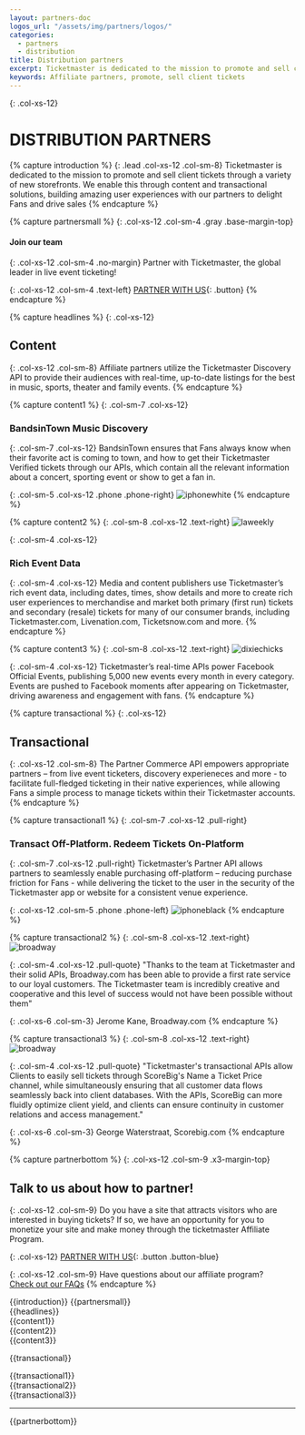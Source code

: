 ```yaml
---
layout: partners-doc
logos_url: "/assets/img/partners/logos/"
categories:
  - partners
  - distribution
title: Distribution partners
excerpt: Ticketmaster is dedicated to the mission to promote and sell client tickets through a variety of new storefronts.
keywords: Affiliate partners, promote, sell client tickets
---
```


{: .col-xs-12}
# DISTRIBUTION PARTNERS

{% capture introduction %}
{: .lead .col-xs-12 .col-sm-8}
Ticketmaster is dedicated to the mission to promote and sell client tickets through a variety of new storefronts. We enable this through content and transactional
solutions, building amazing user experiences with our partners to delight Fans and drive sales
{% endcapture %}

{% capture partnersmall %}
{: .col-xs-12 .col-sm-4 .gray .base-margin-top}
#### Join our team

{: .col-xs-12 .col-sm-4 .no-margin}
Partner with Ticketmaster, the global leader in live event ticketing!

{: .col-xs-12 .col-sm-4 .text-left}
[PARTNER WITH US](mailto:distributedcommerce@ticketmaster.com){: .button}
{% endcapture %}

{% capture headlines %}
{: .col-xs-12}
## Content

{: .col-xs-12 .col-sm-8}
Affiliate partners utilize the Ticketmaster Discovery API to provide their audiences with real-time, up-to-date listings for the best in music, sports, theater and family events.
{% endcapture %}

{% capture content1 %}
{: .col-sm-7 .col-xs-12}
### BandsinTown Music Discovery

{: .col-sm-7 .col-xs-12}
BandsinTown ensures that Fans always know when their favorite act is coming to town, and how to get their Ticketmaster Verified tickets through our APIs, which contain all the relevant information about a concert, sporting event or show to get a fan in.

{: .col-sm-5 .col-xs-12 .phone .phone-right}
![iphonewhite](/assets/img/partners/distribution/android-mock-i-o-s-mock.png)
{% endcapture %}

{% capture content2 %}
{: .col-sm-8 .col-xs-12 .text-right}
![laweekly](/assets/img/partners/distribution/l-a-weekly@2x.png)

{: .col-sm-4 .col-xs-12}
### Rich Event Data

{: .col-sm-4 .col-xs-12}
Media and content publishers use Ticketmaster’s rich event data, including dates, times, show details and more to create rich user experiences to merchandise and market both primary (first run) tickets and secondary (resale) tickets for many of our consumer brands, including Ticketmaster.com, Livenation.com, Ticketsnow.com and more.
{% endcapture %}

{% capture content3 %}
{: .col-sm-8 .col-xs-12 .text-right}
![dixiechicks](/assets/img/partners/distribution/dixie-chicks.png)

{: .col-sm-4 .col-xs-12}
Ticketmaster’s real-time APIs power Facebook Official Events, publishing 5,000 new events every month in every category. Events are pushed to Facebook moments after appearing on Ticketmaster, driving awareness and engagement with fans.
{% endcapture %}

{% capture transactional %}
{: .col-xs-12}
## Transactional

{: .col-xs-12 .col-sm-8}
The Partner Commerce API empowers appropriate partners – from live event ticketers, discovery experieneces and more - to facilitate full-fledged ticketing in their native experiences, while allowing Fans a simple process to manage tickets within their Ticketmaster accounts.
{% endcapture %}

{% capture transactional1 %}
{: .col-sm-7 .col-xs-12 .pull-right}
### Transact Off-Platform. Redeem Tickets On-Platform

{: .col-sm-7 .col-xs-12 .pull-right}
Ticketmaster’s Partner API allows partners to seamlessly enable purchasing off-platform – reducing purchase friction for Fans - while delivering the ticket to the user in the security of the Ticketmaster app or website for a consistent venue experience.

{: .col-xs-12 .col-sm-5 .phone .phone-left}
![iphoneblack](/assets/img/partners/distribution/iphone-black-6.png)
{% endcapture %}

{% capture transactional2 %}
{: .col-sm-8 .col-xs-12 .text-right}
![broadway](/assets/img/partners/distribution/broadway.png)

{: .col-sm-4 .col-xs-12 .pull-quote}
"Thanks to the team at Ticketmaster and their solid APIs, Broadway.com has been able to provide a first rate service to our loyal customers. The Ticketmaster team is incredibly creative and cooperative and this level of success would not have been possible without them"

{: .col-xs-6 .col-sm-3}
Jerome Kane,
Broadway.com
{% endcapture %}

{% capture transactional3 %}
{: .col-sm-8 .col-xs-12 .text-right}
![broadway](/assets/img/partners/distribution/score-big.png)

{: .col-sm-4 .col-xs-12 .pull-quote}
"Ticketmaster's transactional APIs allow Clients to easily sell tickets through ScoreBig's Name a Ticket Price channel, while simultaneously ensuring that all customer data flows seamlessly back into client databases. With the APIs, ScoreBig can more fluidly optimize client yield, and clients can ensure continuity in customer relations and access management."

{: .col-xs-6 .col-sm-3}
George Waterstraat,
Scorebig.com
{% endcapture %}

{% capture partnerbottom %}
{: .col-xs-12 .col-sm-9 .x3-margin-top}
## Talk to us about how to partner!

{: .col-xs-12 .col-sm-9}
Do you have a site that attracts visitors who are interested in buying tickets? If so, we have an opportunity for you to monetize your site and make money through the ticketmaster Affiliate Program.

{: .col-xs-12}
[PARTNER WITH US](mailto:distributedcommerce@ticketmaster.com){: .button .button-blue}

{: .col-xs-12 .col-sm-9}
Have questions about our affiliate program?<br>
[Check out our FAQs](/support/faq/#affiliates-a)
{% endcapture %}

<!-- html goes here -->

<div markdown="1">
{{introduction}}
{{partnersmall}}	
</div>

<div class="clearfix"></div>

<div markdown="1">
{{headlines}}
</div>

<div class="clearfix"></div>

<div class="grey-box after-phone content-container" markdown="1">
{{content1}}
<div class="clearfix"></div>
</div>

<div class="content-container" markdown="1">
{{content2}}
<div class="clearfix"></div>
</div>

<div markdown="1">
{{content3}}
<div class="clearfix"></div>
</div>

{{transactional}}

<div class="clearfix"></div>

<div class="grey-box after-phone content-container" markdown="1">
{{transactional1}}
<div class="clearfix"></div>
</div>

<div markdown="1" class="content-container">
{{transactional2}}
<div class="clearfix"></div>
</div>

<div markdown="1" class="double-margin">
{{transactional3}}
<div class="clearfix"></div>
</div>

----

<div markdown="1" id="bottom-partner">
{{partnerbottom}}
</div>	

